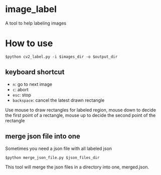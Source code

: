 # image_label
A tool to help labeling images

# How to use

```
$python cv2_label.py -i $images_dir -o $output_dir
```

## keyboard shortcut
- `n`: go to next image
- `c`: abort
- `esc`: stop
- `backspace`: cancel the latest drawn rectangle

Use mouse to draw rectangles for labeled region, mouse down to decide the first point of a
rectangle, mouse up to decide the second point of the rectangle

## merge json file into one
Sometimes you need a json file with all labeled json
```
$python merge_json_file.py $json_files_dir
```
This tool will merge the json files in a directory into one, merged.json.